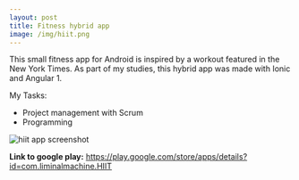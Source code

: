 ```yaml
---
layout: post
title: Fitness hybrid app
image: /img/hiit.png
---
```


This small fitness app for Android is inspired by a workout featured in the New York Times. As part of my studies, this hybrid app was made with Ionic and Angular 1.

My Tasks:
* Project management with Scrum
* Programming

![hiit app screenshot](http://i.imgur.com/An6g7W0.png)

**Link to google play:** <https://play.google.com/store/apps/details?id=com.liminalmachine.HIIT>
